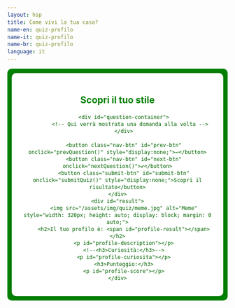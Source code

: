 ```yaml
---
layout: hsp
title: Come vivi la tua casa?
name-en: quiz-profilo
name-it: quiz-profilo
name-br: quiz-profilo
language: it
---
```


<section style="background-color: green; color: darkgreen; padding: 10px; border-radius: 10px;">
  <div class="quiz-container">
    <!--
    -->
    <div class="domande">
        <h1>Scopri il tuo stile</h1>
        
        <div id="question-container">
            <!-- Qui verrà mostrata una domanda alla volta -->
        </div>
        
        <button class="nav-btn" id="prev-btn" onclick="prevQuestion()" style="display:none;">↩️</button>
        <button class="nav-btn" id="next-btn" onclick="nextQuestion()">✔️</button>
        <button class="submit-btn" id="submit-btn" onclick="submitQuiz()" style="display:none;">Scopri il risultato</button>
    </div>
    <div id="result">
        <img src="/assets/img/quiz/meme.jpg" alt="Meme" style="width: 320px; height: auto; display: block; margin: 0 auto;">
        <h2>Il tuo profilo è: <span id="profile-result"></span></h2>
        <p id="profile-description"></p>
        <!--<h3>Curiosità:</h3>-->
        <p id="profile-curiosita"></p>
        <h3>Punteggio:</h3>
        <p id="profile-score"></p>
    </div>

  </div>

<script>
    const questions = [
        { 
            question: "Quale di questi ambienti ti fa sentire più rilassato?",
            answers: ["/assets/img/quiz/domandaA_soggiorno/soggiorno1.png", "/assets/img/quiz/domandaA_soggiorno/soggiorno2.png", "/assets/img/quiz/domandaA_soggiorno/soggiorno3.png", "/assets/img/quiz/domandaA_soggiorno/soggiorno4.png", "/assets/img/quiz/domandaA_soggiorno/soggiorno5.png", "/assets/img/quiz/domandaA_soggiorno/soggiorno6.png", "/assets/img/quiz/domandaA_soggiorno/soggiorno7.png"],
            scores: [1, 2, 3, 4, 5, 6, 7] // Punteggi assegnati per ogni risposta
        },
        { 
            question: "Quale stile di camera da letto sceglieresti per sentirti più accogliente?",
            answers: ["/assets/img/quiz/domandaB_camere/camere1.png", "/assets/img/quiz/domandaB_camere/camere2.png", "/assets/img/quiz/domandaB_camere/camere3.png", "/assets/img/quiz/domandaB_camere/camere4.png", "/assets/img/quiz/domandaB_camere/camere5.png", "/assets/img/quiz/domandaB_camere/camere6.png", "/assets/img/quiz/domandaB_camere/camere7.png"],
            scores: [1, 2, 3, 4, 5, 6, 7] // Punteggi assegnati per ogni risposta
        },
        { 
            question: "Quale di queste cucine sembra la più funzionale per il tuo stile di vita?",
            answers: ["/assets/img/quiz/domandaC_cucina/cucina1.png", "/assets/img/quiz/domandaC_cucina/cucina2.png", "/assets/img/quiz/domandaC_cucina/cucina3.png", "/assets/img/quiz/domandaC_cucina/cucina4.png", "/assets/img/quiz/domandaC_cucina/cucina5.png", "/assets/img/quiz/domandaC_cucina/cucina6.png", "/assets/img/quiz/domandaC_cucina/cucina7.png"],
            scores: [1, 2, 3, 4, 5, 6, 7] // Punteggi assegnati per ogni risposta
        },
        { 
            question: "Quale di questi ambienti di lavoro ti fa sentire più produttivo?",
            answers: ["/assets/img/quiz/domandaD_studio/studio1.png", "/assets/img/quiz/domandaD_studio/studio2.png", "/assets/img/quiz/domandaD_studio/studio3.png", "/assets/img/quiz/domandaD_studio/studio4.png", "/assets/img/quiz/domandaD_studio/studio5.png", "/assets/img/quiz/domandaD_studio/studio6.png", "/assets/img/quiz/domandaD_studio/studio7.png"],
            scores: [1, 2, 3, 4, 5, 6, 7] // Punteggi assegnati per ogni risposta
        },
        { 
            question: "Quale di queste sale da pranzo sarebbe lo spazio perfetto per un pasto in famiglia?",
            answers: ["/assets/img/quiz/domandaE_pranzo/pranzo1.png", "/assets/img/quiz/domandaE_pranzo/pranzo2.png", "/assets/img/quiz/domandaE_pranzo/pranzo3.png", "/assets/img/quiz/domandaE_pranzo/pranzo4.png", "/assets/img/quiz/domandaE_pranzo/pranzo5.png", "/assets/img/quiz/domandaE_pranzo/pranzo6.png", "/assets/img/quiz/domandaE_pranzo/pranzo7.png"],
            scores: [1, 2, 3, 4, 5, 6, 7] // Punteggi assegnati per ogni risposta
        },
        { 
            question: "Quale di questi bagni ti fa sentire più rinvigorito?",
            answers: ["/assets/img/quiz/domandaF_bagno/bagno1.png", "/assets/img/quiz/domandaF_bagno/bagno2.png", "/assets/img/quiz/domandaF_bagno/bagno3.png", "/assets/img/quiz/domandaF_bagno/bagno4.png", "/assets/img/quiz/domandaF_bagno/bagno5.png", "/assets/img/quiz/domandaF_bagno/bagno6.png", "/assets/img/quiz/domandaF_bagno/bagno7.png"],
            scores: [1, 2, 3, 4, 5, 6, 7] // Punteggi assegnati per ogni risposta
        },
        { 
            question: "Quale di questi elementi decorativi vorresti avere a casa tua?",
            answers: ["/assets/img/quiz/domandaG_elemento/elemento1.png", "/assets/img/quiz/domandaG_elemento/elemento2.png", "/assets/img/quiz/domandaG_elemento/elemento3.png", "/assets/img/quiz/domandaG_elemento/elemento4.png", "/assets/img/quiz/domandaG_elemento/elemento5.png", "/assets/img/quiz/domandaG_elemento/elemento6.png", "/assets/img/quiz/domandaG_elemento/elemento7.png"],
            scores: [1, 2, 3, 4, 5, 6, 7] // Punteggi assegnati per ogni risposta
        },
        { 
            question: "Quale di questi spazi esterni ti fa venir voglia di trascorrere più tempo all'aperto?",
            answers: ["/assets/img/quiz/domandaH_esterno/esterno1.png", "/assets/img/quiz/domandaH_esterno/esterno2.png", "/assets/img/quiz/domandaH_esterno/esterno3.png", "/assets/img/quiz/domandaH_esterno/esterno4.png", "/assets/img/quiz/domandaH_esterno/esterno5.png", "/assets/img/quiz/domandaH_esterno/esterno6.png", "/assets/img/quiz/domandaH_esterno/esterno7.png"],
            scores: [1, 2, 3, 4, 5, 6, 7] // Punteggi assegnati per ogni risposta
        },
        { 
            question: "Quale di queste palette di colori ti farebbe sentire più in pace nel tuo soggiorno?",
            answers: ["/assets/img/quiz/domandaI_III/III1.png", "/assets/img/quiz/domandaI_III/III2.png", "/assets/img/quiz/domandaI_III/III3.png", "/assets/img/quiz/domandaI_III/III4.png", "/assets/img/quiz/domandaI_III/III5.png", "/assets/img/quiz/domandaI_III/III6.png", "/assets/img/quiz/domandaI_III/III7.png"],
            scores: [1, 2, 3, 4, 5, 6, 7] // Punteggi assegnati per ogni risposta
        }
    ];

    const profiles = [
        { color: "Minimalista Moderno", description: "Per creare un ambiente minimalista e funzionale, scegli mobili multifunzionali come divani letto o tavoli allungabili, che ottimizzano lo spazio senza compromettere il design. Colori neutri come bianco, grigio e beige mantengono una sensazione di tranquillità, mentre trame morbide e pochi oggetti decorativi mantengono l'ambiente leggero e ordinato. Evita l'eccesso di mobili o accessori e opta per linee semplici e pulite.", curiosita: "Persona pratica e organizzata, ama ambienti puliti e privi di eccessi. Cerca equilibrio e tranquillità, mantenendo la vita ordinata e serena." },
        { color: "Scandinavo Naturale", description: "Mobili in legno chiaro, tessuti morbidi come coperte e tappeti soffici, e toni pastello massimizzano la luce naturale. Prediligi mobili dalle linee semplici e sfrutta al meglio le finestre per far entrare la luce. Le piante aggiungono vita e freschezza all’ambiente, creando uno spazio accogliente e funzionale.", curiosita: "Calmo e amante della natura, preferisce la semplicità e un ambiente che trasmetta pace. La sua personalità è legata alla tranquillità e alla praticità." },
        { color: "Industriale Urbano", description: "Materiali come metallo, legno e cemento sono fondamentali per lo stile industriale. Usa scaffali in acciaio, lampade con cavi a vista e mobili in legno grezzo. Colori scuri e neutri come il grigio, il nero e i toni metallici dominano. Spazi aperti e pezzi grandi come divani modulari creano un senso di ampiezza e urbanità.", curiosita: "Urbano e moderno, ama funzionalità e estetica semplice. La personalità è diretta, con un apprezzamento per l’essenziale e robusto." },
        { color: "Classico ed Elegante", description: "Scegli mobili di qualità con linee tradizionali e finiture raffinate. Toni neutri come beige e crema creano una base armoniosa, e dettagli in oro o argento aggiungono un tocco di sofisticazione. Mobili imbottiti confortevoli e tende pesanti sono perfetti per un tocco di eleganza.", curiosita: "Persona sofisticata, che valorizza tradizione e eleganza. Organizzata e in cerca di equilibrio, preferisce ambienti raffinati e simmetrici." },
        { color: "Rustico Accogliente", description: "Usa mobili in legno massiccio e pezzi che trasmettono calore, come poltrone in pelle e coperte di lana. Colori caldi come il terracotta, il marrone e il verde muschio evocano la natura. Una luce soffusa e elementi naturali come cesti di vimini e tessuti rustici completano l’ambiente.", curiosita: "Persona calorosa e legata alla famiglia, ama il comfort e l’intimità. Ha una forte connessione con la tradizione e i valori familiari." },
        { color: "Boho Rilassato", description: "Incorpora elementi naturali come legno, rattan e tessuti in fibre naturali. Aggiungi cuscini colorati, tappeti etnici e tende leggere, creando un'atmosfera rilassante e piena di personalità. Piante e pezzi artigianali sono essenziali per un tocco di originalità. Combina mobili vintage con elementi contemporanei per creare un ambiente accogliente che rifletta la tua libertà creativa.", curiosita: "Creativo e libero, preferisce un ambiente rilassato e colorato. Riflette una personalità artistica e gioiosa, che ama l'originalità." },
        { color: "Eclettico e Vivace", description: "Combina diverse influenze e colori. Scegli oggetti decorativi audaci come tappeti colorati e opere d'arte appariscenti. Mobili vintage e moderni si mescolano in uno spazio vivace e dinamico. Sperimenta con texture e stampe per creare un ambiente che rifletta la tua personalità.", curiosita: "Estroverso e dinamico, ama sperimentare e combinare stili diversi. Ha una personalità vibrante e sempre in evoluzione." }
    ]; // Profilo e descrizione

    let currentQuestion = 0; // Tiene traccia della domanda corrente
    let swiper; // Per inizializzare Swiper

    // Funzione per caricare la domanda corrente
    function loadQuestion(questionIndex) {
        const questionContainer = document.getElementById("question-container");
        questionContainer.innerHTML = ""; // Pulisce il contenuto corrente

        const questionElement = document.createElement("div");
        questionElement.classList.add("question");
        
        const questionTitle = document.createElement("h3");
        questionTitle.textContent = `${questionIndex + 1}. ${questions[questionIndex].question}`;
        questionElement.appendChild(questionTitle);

        // Istruzione per scorrere
        const instruction = document.createElement("p");
        instruction.textContent = "Scorri a destra o a sinistra per vedere di più.";
        instruction.style.fontStyle = "italic";
        questionElement.appendChild(instruction);
        
        // Creazione dello slider
        const swiperContainer = document.createElement("div");
        swiperContainer.classList.add("swiper-container");
        
        const swiperWrapper = document.createElement("div");
        swiperWrapper.classList.add("swiper-wrapper");

        // Aggiungi le immagini alle slide
        questions[questionIndex].answers.forEach((answer, i) => {
            const slide = document.createElement("div");
            slide.classList.add("swiper-slide");
            const img = document.createElement("img");
            img.src = answer;
            img.alt = answer.split('/').pop();
            img.dataset.profile = i;
            img.onclick = () => selectAnswer(questionIndex, i);
            slide.appendChild(img);
            swiperWrapper.appendChild(slide);
        });

        swiperContainer.appendChild(swiperWrapper);
        questionElement.appendChild(swiperContainer);
        questionContainer.appendChild(questionElement);
        
        // Inizializza Swiper
        swiper = new Swiper(swiperContainer, {
            loop: false,
            pagination: {
                el: '.swiper-pagination',
                clickable: true,
            },
            navigation: {
                nextEl: '.swiper-button-next',
                prevEl: '.swiper-button-prev',
            },
            on: {
                slideChange: function () {
                    // Aggiorna la risposta selezionata in base alla slide corrente
                    const currentIndex = swiper.activeIndex;
                    questions[questionIndex].selectedProfile = currentIndex;
                }
            }
        });
        
        // Controllo visibilità pulsanti
        document.getElementById("prev-btn").style.display = questionIndex > 0 ? "inline-block" : "none";
        document.getElementById("next-btn").style.display = questionIndex < questions.length - 1 ? "inline-block" : "none";
        document.getElementById("submit-btn").style.display = questionIndex === questions.length - 1 ? "inline-block" : "none";
    }

    // Funzione per selezionare una risposta
    function selectAnswer(questionIndex, profileIndex) {
        // Assegna il profilo alla domanda selezionata
        questions[questionIndex].selectedProfile = profileIndex;
    }

    // Funzione per andare alla domanda successiva
    function nextQuestion() {
        if (currentQuestion < questions.length - 1) {
            currentQuestion++;
            loadQuestion(currentQuestion);
        }
    }

    // Funzione per tornare alla domanda precedente
    function prevQuestion() {
        if (currentQuestion > 0) {
            currentQuestion--;
            loadQuestion(currentQuestion);
        }
    }

    // Funzione per calcolare il risultato
function submitQuiz() {
    let totalScore = 0; // Inizializza il punteggio totale

    // Somma i punteggi delle risposte selezionate
    questions.forEach(q => {
        if (q.selectedProfile !== undefined) {
            totalScore += q.scores[q.selectedProfile];
        }
    });

    // Determina il profilo in base al punteggio
    let resultProfileIndex;
    if (totalScore >= 1 && totalScore <= 11) {
        resultProfileIndex = 0; // Minimalista Moderno
    } else if (totalScore >= 12 && totalScore <= 20) {
        resultProfileIndex = 1; // Scandinavo Naturale
    } else if (totalScore >= 21 && totalScore <= 33) {
        resultProfileIndex = 2; // Industriale Urbano
    } else if (totalScore >= 34 && totalScore <= 44) {
        resultProfileIndex = 3; // Classico ed Elegante
    } else if (totalScore >= 45 && totalScore <= 50) {
        resultProfileIndex = 4; // Rustico Accogliente
    } else if (totalScore >= 51 && totalScore <= 59) {
        resultProfileIndex = 5; // Boho Rilassato
    } else if (totalScore >= 60 && totalScore <= 63) {
        resultProfileIndex = 6; // Eclettico e Vivace
    }

    // Prende il profilo dall'array profiles
    const resultProfile = profiles[resultProfileIndex];

    // Nasconde il contenuto del quiz e i pulsanti
    document.querySelector(".domande").style.display = "none";

    // Mostra il risultato insieme al punteggio totale
    const resultElement = document.getElementById("result");
    const profileResult = document.getElementById("profile-result");
    const profileDescription = document.getElementById("profile-description");
    const profileCuriosita = document.getElementById("profile-curiosita"); 
    const profileScore = document.getElementById("profile-score"); 

    profileResult.textContent = resultProfile.color;
    profileDescription.textContent = `${resultProfile.description}`;
    profileCuriosita.textContent = `${resultProfile.curiosita}`;
    profileScore.textContent = `Hai ottenuto un punteggio di ${totalScore}.`;
    resultElement.style.display = "block";
}

    // Carica la prima domanda all'avvio
    window.onload = () => loadQuestion(currentQuestion);
</script>

  <style>
/* Cambia il colore del testo h1 in verde */
    h1 {
      color: green;
    }

    .quiz-container {
      max-width: 800px;
      margin: 0 auto;
      padding: 20px;
      background-color: #fff;
      border-radius: 10px;
      box-shadow: 0 0 10px rgba(0, 0, 0, 0.1);
      text-align: center;
    }

    .question {
      margin-bottom: 20px;
    }

    .question h3 {
      font-size: 1.5em;
      margin-bottom: 20px;
    }

    /* Stile per il contenitore Swiper */
    .swiper-container {
      width: 100%;
      height: 250px;
      overflow: hidden;
      position: relative;
    }

    .swiper-slide {
      display: flex;
      justify-content: center;
      align-items: center;
      cursor: pointer;
    width: 80%; /* Mostra solo il 80% di ogni slide */
    margin: 0 auto;
    }

    /* Stile per le immagini */
    .swiper-slide img {
      width: 100%;
      height: auto;
      object-fit: cover;
      border-radius: 10px;
    }

    .submit-btn,
    .nav-btn {
      display: block;
      margin: 20px auto;
      padding: 10px 20px;
      background-color: #3498db;
      color: #fff;
      border: none;
      border-radius: 5px;
      cursor: pointer;
      font-size: 16px;
    }

    .submit-btn:hover,
    .nav-btn:hover {
      background-color: #2980b9;
    }

    #result {
      display: none;
      margin-top: 20px;
    }
    #result h2 {
/*
      font-size: 1.5em;
      color: #3498db;
*/
    }
    .styles-transparent .styles-NavigationDesktop {
      transition: background-color .4s var(--rock-dove);
      background-color: #fff;
      transition: 0.4s;
    }

  </style>

</section>
